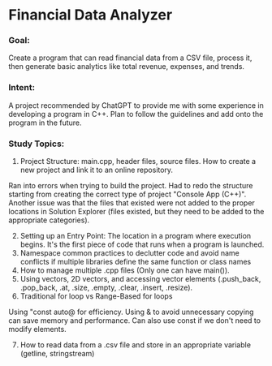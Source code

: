 # Financial Data Analyzer
### Goal:
Create a program that can read financial data from a CSV file, process it, then generate basic analytics like total revenue, expenses, and trends.

### Intent:
A project recommended by ChatGPT to provide me with some experience in developing a program in C++. Plan to follow the guidelines and add onto the program in the future.

### Study Topics:
1. Project Structure: main.cpp, header files, source files. How to create a new project and link it to an online repository.

Ran into errors when trying to build the project. Had to redo the structure starting from creating the correct type of project "Console App (C++)". Another issue was that the files that existed were not added to the proper locations in Solution Explorer (files existed, but they need to be added to the appropriate categories).

2. Setting up an Entry Point: The location in a program where execution begins. It's the first piece of code that runs when a program is launched.
3. Namespace common practices to declutter code and avoid name conflicts if multiple libraries define the same function or class names
4. How to manage multiple .cpp files (Only one can have main()).
5. Using vectors, 2D vectors, and accessing vector elements (.push_back, .pop_back, .at, .size, .empty, .clear, .insert, .resize).
6. Traditional for loop vs Range-Based for loops

Using "const auto@ for efficiency. Using & to avoid unnecessary copying can save memory and performance. Can also use const if we don't need to modify elements.

7. How to read data from a .csv file and store in an appropriate variable (getline, stringstream)
